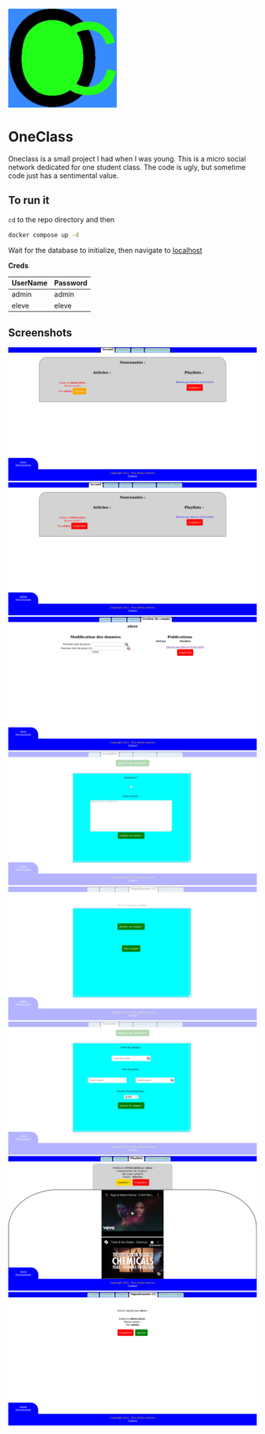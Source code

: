 ![Logo](DATA/logo.png)
# OneClass

Oneclass is a small project I had when I was young. This is a micro social network dedicated for one student class. The code is ugly, but sometime code just has a sentimental value.

## To run it

`cd` to the repo directory and then

``` bash
docker compose up -d
```

Wait for the database to initialize, then navigate to [localhost](http://localhost)

**Creds**

|UserName|Password|
|---|---|
|admin|admin|
|eleve|eleve|

## Screenshots

![Home student model](screenshots/home_student.png)
![Home admin model](screenshots/home_admin.png)
![Account details](screenshots/account.png)
![News composition](screenshots/news_composition.png)
![Administration panel](screenshots/admin_panel.png)
![User creation](screenshots/admin_panel_new_user.png)
![Playlist detailed view](screenshots/playlist_detailed_view.png)
![Reporting](screenshots/reports.png)
